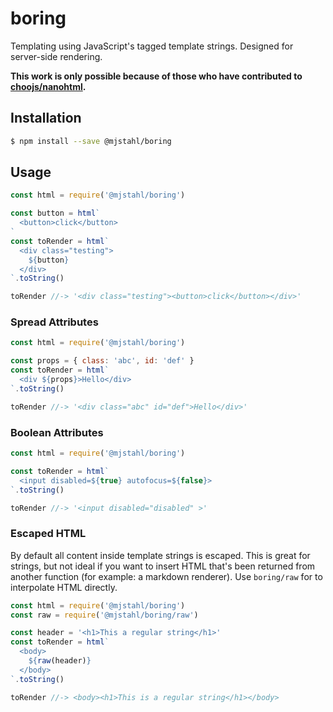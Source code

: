 # boring
Templating using JavaScript's tagged template strings. Designed for server-side
rendering.

**This work is only possible because of those who have contributed to [choojs/nanohtml](https://github.com/choojs/nanohtml).**

## Installation
```sh
$ npm install --save @mjstahl/boring
```

## Usage
```js
const html = require('@mjstahl/boring')

const button = html`
  <button>click</button>
`
const toRender = html`
  <div class="testing">
    ${button}
  </div>
`.toString()

toRender //-> '<div class="testing"><button>click</button></div>'
```

### Spread Attributes
```js
const html = require('@mjstahl/boring')

const props = { class: 'abc', id: 'def' }
const toRender = html`
  <div ${props}>Hello</div>
`.toString()

toRender //-> '<div class="abc" id="def">Hello</div>'
```

### Boolean Attributes
```js
const html = require('@mjstahl/boring')

const toRender = html`
  <input disabled=${true} autofocus=${false}>
`.toString()

toRender //-> '<input disabled="disabled" >'
```

### Escaped HTML
By default all content inside template strings is escaped. This is great for
strings, but not ideal if you want to insert HTML that's been returned from
another function (for example: a markdown renderer). Use `boring/raw` for to
interpolate HTML directly.

```js
const html = require('@mjstahl/boring')
const raw = require('@mjstahl/boring/raw')

const header = '<h1>This a regular string</h1>'
const toRender = html`
  <body>
    ${raw(header)}
  </body>
`.toString()

toRender //-> <body><h1>This is a regular string</h1></body>
```
